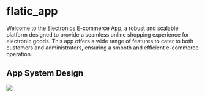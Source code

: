 # flatic_app

Welcome to the Electronics E-commerce App, a robust and scalable platform designed to provide a seamless online shopping experience for electronic goods. This app offers a wide range of features to cater to both customers and administrators, ensuring a smooth and efficient e-commerce operation.

## App System Design
<div>
  <img src="https://github.com/AhmedAbdelaziz207/App-s-Assets-/blob/main/Ecommerce/images/fla-tic%20system.png"> 
</div>
